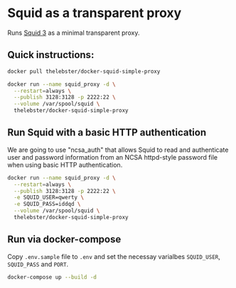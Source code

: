 # Squid as a transparent proxy

Runs [Squid 3](http://www.squid-cache.org) as a minimal transparent proxy.

## Quick instructions:

```bash
docker pull thelebster/docker-squid-simple-proxy
```

```bash
docker run --name squid_proxy -d \
  --restart=always \
  --publish 3128:3128 -p 2222:22 \
  --volume /var/spool/squid \
  thelebster/docker-squid-simple-proxy
```

## Run Squid with a basic HTTP authentication

We are going to use "ncsa_auth" that allows Squid to read and authenticate user and password information from an NCSA httpd-style password file when using basic HTTP authentication.

```bash
docker run --name squid_proxy -d \
  --restart=always \
  --publish 3128:3128 -p 2222:22 \
  -e SQUID_USER=qwerty \
  -e SQUID_PASS=iddqd \
  --volume /var/spool/squid \
  thelebster/docker-squid-simple-proxy
```

## Run via docker-compose

Copy `.env.sample` file to `.env` and set the necessay varialbes `SQUID_USER`, `SQUID_PASS` and `PORT`.

```bash
docker-compose up --build -d
```
